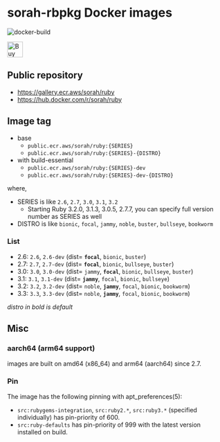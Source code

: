 # sorah-rbpkg Docker images

![docker-build](https://github.com/sorah-rbpkg/dockerfiles/workflows/docker-build/badge.svg)

<a href='https://ko-fi.com/J3J8CKMUU' target='_blank'><img height='36' style='border:0px;height:36px;' src='https://cdn.ko-fi.com/cdn/kofi3.png?v=3' border='0' alt='Buy Me a Coffee at ko-fi.com' /></a>

## Public repository

- https://gallery.ecr.aws/sorah/ruby
- https://hub.docker.com/r/sorah/ruby

## Image tag

- base
  - `public.ecr.aws/sorah/ruby:{SERIES}`
  - `public.ecr.aws/sorah/ruby:{SERIES}-{DISTRO}`
- with build-essential
  - `public.ecr.aws/sorah/ruby:{SERIES}-dev`
  - `public.ecr.aws/sorah/ruby:{SERIES}-dev-{DISTRO}`

where,

- SERIES is like `2.6`, `2.7`, `3.0`, `3.1`, `3.2`
  - Starting Ruby 3.2.0, 3.1.3, 3.0.5, 2.7.7, you can specify full version number as SERIES as well
- DISTRO is like `bionic`, `focal`, `jammy`, `noble`, `buster`, `bullseye`, `bookworm`

### List

- 2.6: `2.6`, `2.6-dev` (dist= __`focal`__, `bionic`, `buster`)
- 2.7: `2.7`, `2.7-dev` (dist= __`focal`__, `bionic`, `bullseye`, `buster`)
- 3.0: `3.0`, `3.0-dev` (dist= `jammy`, __`focal`__, `bionic`, `bullseye`, `buster`)
- 3.1: `3.1`, `3.1-dev` (dist= __`jammy`__, `focal`, `bionic`, `bullseye`)
- 3.2: `3.2`, `3.2-dev` (dist= `noble`, __`jammy`__, `focal`, `bionic`, `bookworm`)
- 3.3: `3.3`, `3.3-dev` (dist= `noble`, __`jammy`__, `focal`, `bionic`, `bookworm`)

_distro in bold is default_

## Misc

### aarch64 (arm64 support)

images are built on amd64 (x86_64) and arm64 (aarch64) since 2.7.

### Pin

The image has the following pinning with apt_preferences(5):

- `src:rubygems-integration`, `src:ruby2.*`, `src:ruby3.*` (specified individually) has pin-priority of 600.
- `src:ruby-defaults` has pin-priority of 999 with the latest version installed on build.
